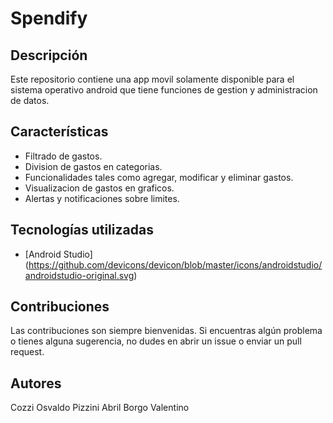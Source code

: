 # Spendify

## Descripción

Este repositorio contiene una app movil solamente disponible para el sistema operativo android que tiene funciones de gestion y administracion de datos.

## Características

- Filtrado de gastos.
- Division de gastos en categorias.
- Funcionalidades tales como agregar, modificar y eliminar gastos.
- Visualizacion de gastos en graficos.
- Alertas y notificaciones sobre limites.

## Tecnologías utilizadas

- [Android Studio] (https://github.com/devicons/devicon/blob/master/icons/androidstudio/androidstudio-original.svg)

## Contribuciones

Las contribuciones son siempre bienvenidas. Si encuentras algún problema o tienes alguna sugerencia, no dudes en abrir un issue o enviar un pull request.

## Autores

Cozzi Osvaldo
Pizzini Abril
Borgo Valentino
